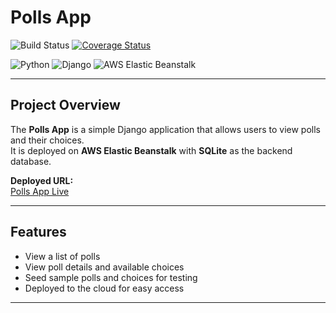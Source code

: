 # Polls App

![Build Status](https://app.travis-ci.com/meghapatil/SoftwareEngineering_Assignment1.svg?token=femJf7L7wQgHi3cCjt9R&branch=main)
[![Coverage Status](https://coveralls.io/repos/github/meghapatil/SoftwareEngineering_Assignment1/badge.svg?branch=main)](https://coveralls.io/github/meghapatil/SoftwareEngineering_Assignment1?branch=main)


![Python](https://img.shields.io/badge/python-3.11-blue)
![Django](https://img.shields.io/badge/django-5.2.7-green)
![AWS Elastic Beanstalk](https://img.shields.io/badge/AWS-Elastic%20Beanstalk-orange)

---

## Project Overview
The **Polls App** is a simple Django application that allows users to view polls and their choices.  
It is deployed on **AWS Elastic Beanstalk** with **SQLite** as the backend database.

**Deployed URL:**  
[Polls App Live](http://polls-se-env.eba-2vxmtbk5.us-west-2.elasticbeanstalk.com/polls/)

---

## Features
- View a list of polls  
- View poll details and available choices  
- Seed sample polls and choices for testing  
- Deployed to the cloud for easy access  

---